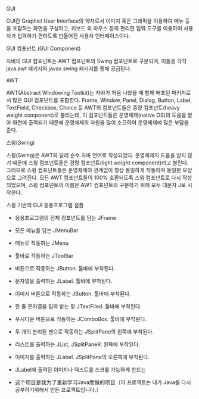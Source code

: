 GUI

GUI란 Graphicl User Interface의 약자로서 이미지 혹은 그래픽을 이용하여 메뉴 등을 포함하는 화면을 구성하고, 키보드 외 마우스 등의 편리한 입력 도구를 이용하여 사용자가 입력하기 편하도록 만들어진 사용자 인터페이스이다.

GUI 컴포넌트 (GUI Component)

자바의 GUI 컴포넌트는 AWT 컴포넌트와 Swing 컴포넌트로 구분되며, 이들을 각각 java.awt 패키지와 javax.swing 패키지를 통해 공급된다.

AWT

AWT(Abstract Windowing Toolkit)는 자바가 처음 나왔을 때 함께 배포된 패키지로서 많은 GUI 컴포넌트를 포함한다. Frame, Window, Panel, Dialog, Button, Label, TextField, Checkbox, Choice 등 AWT의 컴포넌트들은 중량 컴포넌트(heavy weight component)로 불리는데, 이 컴포넌트들은 운영체제(native OS)의 도움을 받아 화면에 출력되기 때문에 운영체제의 자원을 많이 소모하여 운영체제에 많은 부담을 준다.

스윙(Swing) 

스윙(Swing)은 AWT와 달리 순수 자바 언어로 작성되었다. 운영체제의 도움을 받지 않기 때문에 스윙 컴포넌트들은 경량 컴포넌트(light weight component)라고 불린다. 그러므로 스윙 컴포넌트들은 운영체제와 관계없이 항상 동일하게 작동하며 동일한 모양으로 그려진다. 모든 AWT 컴포넌트들이 100% 호환되도록 스윙 컴포넌트로 다시 작성되었으며, 스윙 컴포넌트의 이름은 AWT 컴포넌트와 구분하기 위해 모두 대문자 J로 시작한다.

스윙 기반의 GUI 응용프로그램 샘플

- 응용프로그램의 전체 컴포넌트를 담는 JFrame
- 모든 메뉴를 담는 JMenuBar
- 메뉴로 작동하는 JMenu
- 툴바로 작동하는 JToolBar
- 버튼으로 작동하는 JButton. 툴바에 부착된다.
- 문자열을 출력하는 JLabel. 툴바에 부착된다.
- 이미지 버튼으로 작동하는 JButton. 툴바에 부착된다.
- 한 줄 문자열을 입력 받는 찾 JTextFiled. 툴바에 부착된다.
- 푸시다운 버튼으로 작동하는 JComboBox. 툴바에 부착된다.
- 두 개의 분리된 팬으로 작동하는 JSplitPane의 왼쪽에 부착된다.
- 리스트를 출력하는 JList, JSplitPane의 왼쪽에 부착된다.
- 이미지를 출력하는 JLabel. JSplitPane의 오른쪽에 부착된다.
- JLabel에 출력된 이미지나 텍스트를 스크롤 가능하게 만드는 

- 这个项目是我为了重新学习Java而做的项目（이 프로젝트는 내가 Java를 다시 공부하기위해서 만든 프로젝트입니다.）
